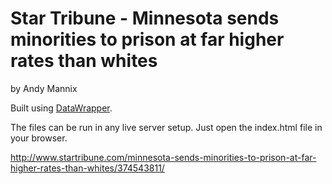 Star Tribune - Minnesota sends minorities to prison at far higher rates than whites
================

by Andy Mannix

Built using [DataWrapper](https://github.com/datawrapper/datawrapper).

The files can be run in any live server setup. Just open the index.html file in your browser.

http://www.startribune.com/minnesota-sends-minorities-to-prison-at-far-higher-rates-than-whites/374543811/

